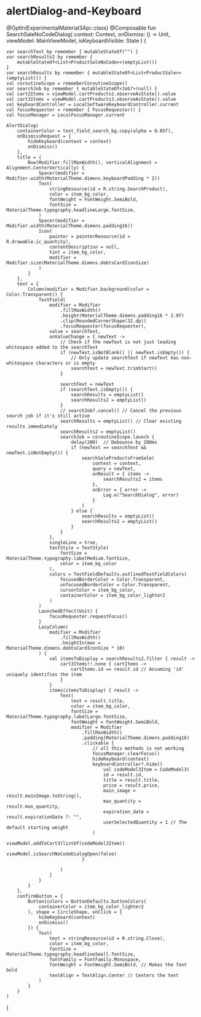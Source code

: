 # alertDialog-and-Keyboard

@OptIn(ExperimentalMaterial3Api::class)
@Composable
fun SearchSaleNoCodeDialog(
    context: Context,
    onDismiss: () -> Unit,
    viewModel: MainViewModel,
    isKeyboardVisible: State<Boolean>
) {

    var searchText by remember { mutableStateOf("") }
    var searchResults2 by remember {
        mutableStateOf<List<ProductSaleNoCode>>(emptyList())
    }
    var searchResults by remember { mutableStateOf<List<ProductSale>>(emptyList()) }
    val coroutineScope = rememberCoroutineScope()
    var searchJob by remember { mutableStateOf<Job?>(null) }
    val cart2Items = viewModel.cartProducts2.observeAsState().value
    val cart3Items = viewModel.cartProducts3.observeAsState().value
    val keyboardController = LocalSoftwareKeyboardController.current
    val focusRequester = remember { FocusRequester() }
    val focusManager = LocalFocusManager.current

    AlertDialog(
        containerColor = text_field_search_bg.copy(alpha = 0.85f),
        onDismissRequest = {
            hideKeyboard(context = context)
            onDismiss()
        },
        title = {
            Row(Modifier.fillMaxWidth(), verticalAlignment = Alignment.CenterVertically) {
                Spacer(modifier = Modifier.width(MaterialTheme.dimens.keyboardPadding * 2))
                Text(
                    stringResource(id = R.string.SearchProduct),
                    color = item_bg_color,
                    fontWeight = FontWeight.SemiBold,
                    fontSize = MaterialTheme.typography.headlineLarge.fontSize,
                )
                Spacer(modifier = Modifier.width(MaterialTheme.dimens.padding16))
                Icon(
                    painter = painterResource(id = R.drawable.ic_quantity),
                    contentDescription = null,
                    tint = item_bg_color,
                    modifier = Modifier.size(MaterialTheme.dimens.debtsCardIconSize)
                )
            }
        },
        text = {
            Column(modifier = Modifier.background(color = Color.Transparent)) {
                TextField(
                    modifier = Modifier
                        .fillMaxWidth()
                        .height(MaterialTheme.dimens.padding16 * 2.9f)
                        .clip(RoundedCornerShape(32.dp))
                        .focusRequester(focusRequester),
                    value = searchText,
                    onValueChange = { newText ->
                        // Check if the newText is not just leading whitespace added to the searchText
                        if (newText.isNotBlank() || newText.isEmpty()) {
                            // Only update searchText if newText has non-whitespace characters or is empty
                            searchText = newText.trimStart()
                        }

                        searchText = newText
                        if (searchText.isEmpty()) {
                            searchResults = emptyList()
                            searchResults2 = emptyList()
                        }
                        // searchJob?.cancel() // Cancel the previous search job if it's still active
                        searchResults = emptyList() // Clear existing results immediately
                        searchResults2 = emptyList()
                        searchJob = coroutineScope.launch {
                            delay(200)  // Debounce by 200ms
                            if (newText == searchText && newText.isNotEmpty()) {
                                searchSaleProductsFromSale(
                                    context = context,
                                    query = newText,
                                    onResult = { items ->
                                        searchResults2 = items
                                    },
                                    onError = { error ->
                                        Log.e("SearchDialog", error)
                                    }
                                )
                            } else {
                                searchResults = emptyList()
                                searchResults2 = emptyList()
                            }
                        }
                    },
                    singleLine = true,
                    textStyle = TextStyle(
                        fontSize = MaterialTheme.typography.labelMedium.fontSize,
                        color = item_bg_color
                    ),
                    colors = TextFieldDefaults.outlinedTextFieldColors(
                        focusedBorderColor = Color.Transparent,
                        unfocusedBorderColor = Color.Transparent,
                        cursorColor = item_bg_color,
                        containerColor = item_bg_color_lighter2
                    )
                )
                LaunchedEffect(Unit) {
                    focusRequester.requestFocus()
                }
                LazyColumn(
                    modifier = Modifier
                        .fillMaxWidth()
                        .heightIn(max = MaterialTheme.dimens.debtsCardIconSize * 10)
                ) {
                    val itemsToDisplay = searchResults2.filter { result ->
                        cart3Items!!.none { cartItems ->
                            cartItems.id == result.id // Assuming 'id' uniquely identifies the item
                        }
                    }
                    items(itemsToDisplay) { result ->
                        Text(
                            text = result.title,
                            color = item_bg_color,
                            fontSize = MaterialTheme.typography.labelLarge.fontSize,
                            fontWeight = FontWeight.SemiBold,
                            modifier = Modifier
                                .fillMaxWidth()
                                .padding(MaterialTheme.dimens.padding16)
                                .clickable {
                                    // all this methods is not working
                                    focusManager.clearFocus()
                                    hideKeyboard(context)
                                    keyboardController?.hide()
                                        val codeModel3Item = CodeModel3(
                                        id = result.id,
                                        title = result.title,
                                        price = result.price,
                                        main_image = result.mainImage.toString(),
                                        max_quantity = result.max_quantity,
                                        expiration_date = result.expirationDate ?: "",
                                        userSelectedQuantity = 1 // The default starting weight
                                    )
                                         viewModel.addToCart3(listOf(codeModel3Item))
                                         viewModel.isSearchNoCodeDialogOpen(false)
                                }

                        )
                    }
                }
            }
        },
        confirmButton = {
            Button(colors = ButtonDefaults.buttonColors(
                containerColor = item_bg_color_lighter2
            ), shape = CircleShape, onClick = {
                hideKeyboard(context)
                onDismiss()
            }) {
                Text(
                    text = stringResource(id = R.string.Close),
                    color = item_bg_color,
                    fontSize = MaterialTheme.typography.headlineSmall.fontSize,
                    fontFamily = FontFamily.Monospace,
                    fontWeight = FontWeight.SemiBold, // Makes the font bold
                    textAlign = TextAlign.Center // Centers the text
                )
            }
        }
    )
}
